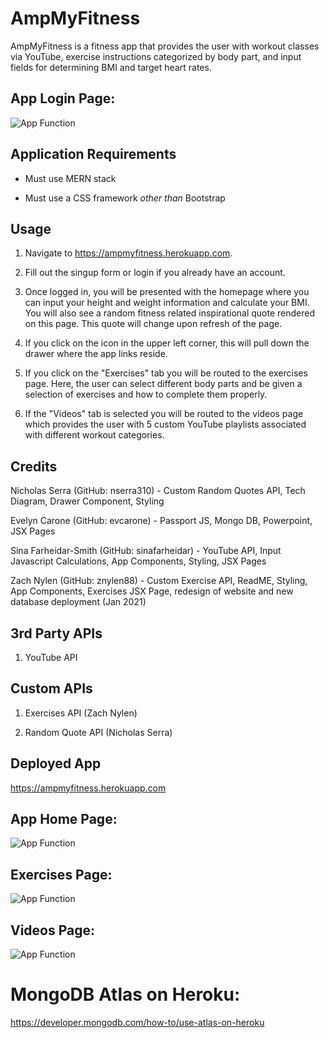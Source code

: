 # AmpMyFitness

AmpMyFitness is a fitness app that provides the user with workout classes via YouTube, exercise instructions categorized by body part, and input fields for determining BMI and target heart rates.

## App Login Page:

![App Function]()

## Application Requirements

* Must use MERN stack

* Must use a CSS framework _other than_ Bootstrap

## Usage
1. Navigate to https://ampmyfitness.herokuapp.com.

2. Fill out the singup form or login if you already have an account.

3. Once logged in, you will be presented with the homepage where you can input your height and weight information and calculate your BMI. You will also see a random fitness related inspirational quote rendered on this page. This quote will change upon refresh of the page.

4. If you click on the icon in the upper left corner, this will pull down the drawer where the app links reside.

5. If you click on the "Exercises" tab you will be routed to the exercises page. Here, the user can select different body parts and be given a selection of exercises and how to complete them properly.

6. If the "Videos" tab is selected you will be routed to the videos page which provides the user with 5 custom YouTube playlists associated with different workout categories.

## Credits

Nicholas Serra (GitHub: nserra310) - Custom Random Quotes API, Tech Diagram, Drawer Component, Styling

Evelyn Carone (GitHub: evcarone) - Passport JS, Mongo DB, Powerpoint, JSX Pages 

Sina Farheidar-Smith (GitHub: sinafarheidar) - YouTube API, Input Javascript Calculations, App Components, Styling, JSX Pages 

Zach Nylen (GitHub: znylen88) - Custom Exercise API, ReadME, Styling, App Components, Exercises JSX Page, redesign of website and new database deployment (Jan 2021)

## 3rd Party APIs

1. YouTube API

## Custom APIs

1. Exercises API (Zach Nylen)

2. Random Quote API (Nicholas Serra)

## Deployed App

https://ampmyfitness.herokuapp.com

## App Home Page:

 ![App Function]()
 
 ## Exercises Page:
 
 ![App Function]()
 
  ## Videos Page:
 
 ![App Function]()
 
 # MongoDB Atlas on Heroku:
 https://developer.mongodb.com/how-to/use-atlas-on-heroku
 

